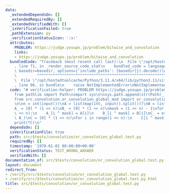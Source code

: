 ```yaml
---
data:
  _extendedDependsOn: []
  _extendedRequiredBy: []
  _extendedVerifiedWith: []
  _isVerificationFailed: true
  _pathExtension: py
  _verificationStatusIcon: ':x:'
  attributes:
    PROBLEM: https://judge.yosupo.jp/problem/bitwise_and_convolution
    links:
    - https://judge.yosupo.jp/problem/bitwise_and_convolution
  bundledCode: "Traceback (most recent call last):\n  File \"/opt/hostedtoolcache/Python/3.11.4/x64/lib/python3.11/site-packages/onlinejudge_verify/documentation/build.py\"\
    , line 71, in _render_source_code_stat\n    bundled_code = language.bundle(stat.path,\
    \ basedir=basedir, options={'include_paths': [basedir]}).decode()\n          \
    \         ^^^^^^^^^^^^^^^^^^^^^^^^^^^^^^^^^^^^^^^^^^^^^^^^^^^^^^^^^^^^^^^^^^^^^^^^^^^^^^^^^\n\
    \  File \"/opt/hostedtoolcache/Python/3.11.4/x64/lib/python3.11/site-packages/onlinejudge_verify/languages/python.py\"\
    , line 96, in bundle\n    raise NotImplementedError\nNotImplementedError\n"
  code: "# verification-helper: PROBLEM https://judge.yosupo.jp/problem/bitwise_and_convolution\n\
    from pathlib import Path\nimport sys\n\nsys.path.append(str(Path(__file__).resolve().parent.parent.parent.parent))\n\
    from src.convolution.or_convolution_global_mod import or_convolution_global_mod\n\
    \n\nn = int(input())\nA = list(map(int, input().split()))\nB = list(map(int, input().split()))\n\
    A_ = [0] * (1 << n)\nB_ = [0] * (1 << n)\nmask = (1 << n) - 1\nfor i in range(1\
    \ << n):\n    A_[i ^ mask] = A[i]\n    B_[i ^ mask] = B[i]\nC_ = or_convolution_global_mod(A_,\
    \ B_)\nC = [0] * (1 << n)\nfor i in range(1 << n):\n    C[i ^ mask] = C_[i]\n\
    print(*C)\n"
  dependsOn: []
  isVerificationFile: true
  path: src/$tests/convolution/or_convolution_global.test.py
  requiredBy: []
  timestamp: '1970-01-01 00:00:00+00:00'
  verificationStatus: TEST_WRONG_ANSWER
  verifiedWith: []
documentation_of: src/$tests/convolution/or_convolution_global.test.py
layout: document
redirect_from:
- /verify/src/$tests/convolution/or_convolution_global.test.py
- /verify/src/$tests/convolution/or_convolution_global.test.py.html
title: src/$tests/convolution/or_convolution_global.test.py
---
```

